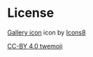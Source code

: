 # License

<a target="_blank" href="https://icons8.com/icons/set/gallery">Gallery icon</a> icon by <a target="_blank" href="https://icons8.com">Icons8</a>

[CC-BY 4.0 twemoji](https://github.com/twitter/twemoji)
